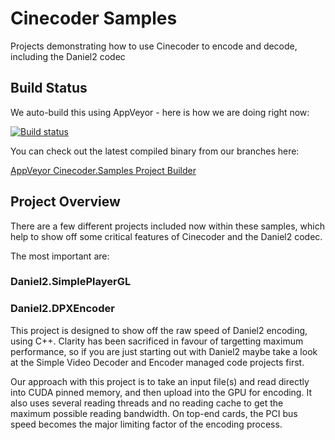 # Cinecoder Samples
Projects demonstrating how to use Cinecoder to encode and decode, including the Daniel2 codec

## Build Status
We auto-build this using AppVeyor - here is how we are doing right now:

[![Build status](https://ci.appveyor.com/api/projects/status/cbhe9hx8mne2yuej?svg=true)](https://ci.appveyor.com/project/cinegy/cinecoder-samples)

You can check out the latest compiled binary from our branches here:

[AppVeyor Cinecoder.Samples Project Builder](https://ci.appveyor.com/project/cinegy/cinecoder-samples)

## Project Overview

There are a few different projects included now within these samples, which help to show off some critical features of Cinecoder and the Daniel2 codec.

The most important are:

### Daniel2.SimplePlayerGL



### Daniel2.DPXEncoder

This project is designed to show off the raw speed of Daniel2 encoding, using C++. Clarity has been sacrificed in favour of targetting maximum performance, so if you are just starting out with Daniel2 maybe take a look at the Simple Video Decoder and Encoder managed code projects first.

Our approach with this project is to take an input file(s) and read directly into CUDA pinned
memory, and then upload into the GPU for encoding. It also uses several reading threads and no reading cache to get the maximum possible reading bandwidth. On top-end cards, the PCI bus speed becomes the major limiting factor of the encoding process.

